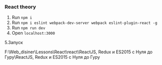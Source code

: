 ### React theory
1. Run `npm i`
2. Run `npm i eslint webpack-dev-server webpack eslint-plugin-react -g`
3. Run `npm run dev`
4. Open `localhost:3000`

5.Запуск
 
F:\Web_disiner\Lessons\React\react\ReactJS, Redux и ES2015 с Нуля до Гуру\ReactJS, Redux и ES2015 с Нуля до Гуру